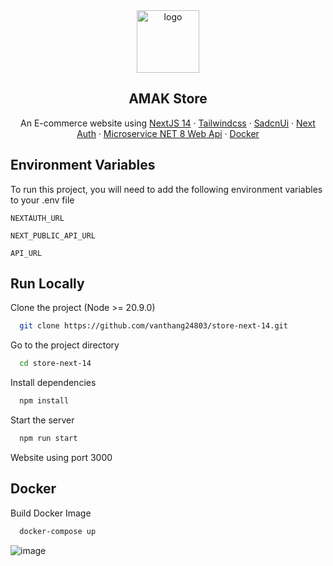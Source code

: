 <div align="center">
  <a href="https://github.com/vanthang24803/store-next-14">
    <img src="https://theme.hstatic.net/200000294254/1001077164/14/favicon.png?v=325" alt="logo" width="100" height="100">
  </a>
</div>

<h2 align="center">AMAK Store</h2>

<p align="center">An E-commerce website using  <a href="https://nextjs.org/">NextJS 14</a>   ·  <a href="https://tailwindcss.com/">Tailwindcss</a>  ·  <a href="https://ui.shadcn.com/">SadcnUi</a> ·  <a href="https://next-auth.js.org/">Next Auth</a> ·   <a href="https://github.com/vanthang24803/microservice-store"> Microservice NET 8 Web Api</a> ·   <a href="https://www.docker.com/">Docker</a></p>


## Environment Variables

To run this project, you will need to add the following environment variables to your .env file

`NEXTAUTH_URL`

`NEXT_PUBLIC_API_URL `

`API_URL`

## Run Locally

Clone the project (Node >= 20.9.0)

```bash
  git clone https://github.com/vanthang24803/store-next-14.git
```

Go to the project directory

```bash
  cd store-next-14
```

Install dependencies

```bash
  npm install
```

Start the server

```bash
  npm run start
```

Website using port 3000

## Docker

Build Docker Image

```bash
  docker-compose up
```

![image](https://github.com/vanthang24803/store-next-14/assets/101810628/cbe615cf-c696-491a-ac72-4390b772ac52)



